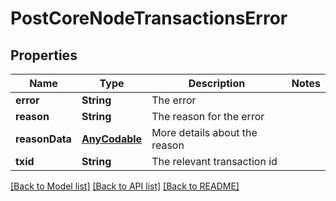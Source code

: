 # PostCoreNodeTransactionsError

## Properties
Name | Type | Description | Notes
------------ | ------------- | ------------- | -------------
**error** | **String** | The error | 
**reason** | **String** | The reason for the error | 
**reasonData** | [**AnyCodable**](.md) | More details about the reason | 
**txid** | **String** | The relevant transaction id | 

[[Back to Model list]](../README.md#documentation-for-models) [[Back to API list]](../README.md#documentation-for-api-endpoints) [[Back to README]](../README.md)


